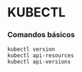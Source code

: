 # KUBECTL

### Comandos básicos

```
kubectl version
kubectl api-resources
kubectl api-versions
```
